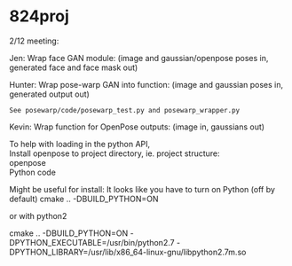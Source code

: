 # 824proj

2/12 meeting:

Jen: Wrap face GAN module: (image and gaussian/openpose poses in, generated face and face mask out)

Hunter: Wrap pose-warp GAN into function: (image and gaussian poses in, generated output out)

	See posewarp/code/posewarp_test.py and posewarp_wrapper.py

Kevin: Wrap function for OpenPose outputs: (image in, gaussians out)

To help with loading in the python API,  
Install openpose to project directory, ie. project structure:  
openpose  
Python code  



Might be useful for install:
It looks like you have to turn on Python (off by default)
cmake .. -DBUILD_PYTHON=ON

or with python2

cmake .. -DBUILD_PYTHON=ON -DPYTHON_EXECUTABLE=/usr/bin/python2.7 -DPYTHON_LIBRARY=/usr/lib/x86_64-linux-gnu/libpython2.7m.so
